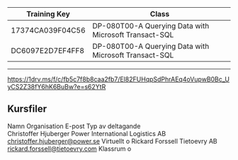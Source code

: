 | Training Key     | Class                                                 |
| ---------------- | ----------------------------------------------------- |
| 17374CA039F04C56 | DP-080T00-A Querying Data with Microsoft Transact-SQL |
| DC6097E2D7EF4FF8 | DP-080T00-A Querying Data with Microsoft Transact-SQL |

----------------------------------------------------------------------------

https://1drv.ms/f/c/fb5c7f8b8caa2fb7/El82FUHqpSdPhrAEq4oVupwB0Bc_UyCS2Z38fY6hK6BuBw?e=s62YtR

Kursfiler
----------------------------------------------------------------------------

Namn					            Organisation			                             E-post					                        Typ av deltagande				
Christoffer Hjuberger			Power International Logistics AB			        christoffer.hjuberger@power.se					Virtuellt				o
Rickard Forssell					Tietoevry AB			                            rickard.forssell@tietoevry.com					Klassrum				o

